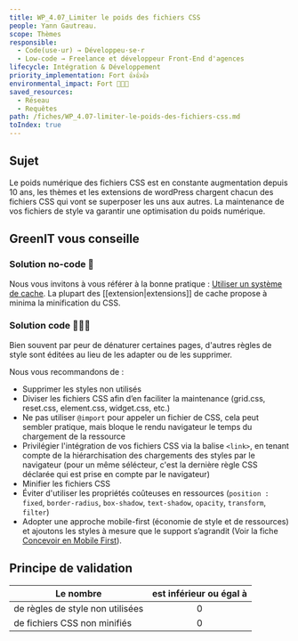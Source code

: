 ```yaml
---
title: WP_4.07_Limiter le poids des fichiers CSS
people: Yann Gautreau.
scope: Thèmes
responsible:
  - Code(use·ur) → Développeu·se·r
  - Low-code → Freelance et développeur Front-End d'agences
lifecycle: Intégration & Développement
priority_implementation: Fort 👍👍👍
environmental_impact: Fort 🌱🌱🌱
saved_resources:
  - Réseau
  - Requêtes
path: /fiches/WP_4.07-limiter-le-poids-des-fichiers-css.md
toIndex: true
---
```


## Sujet

Le poids numérique des fichiers CSS est en constante augmentation depuis 10 ans, les thèmes et les extensions de wordPress chargent chacun des fichiers CSS qui vont se superposer les uns aux autres. La maintenance de vos fichiers de style va garantir une optimisation du poids numérique.

## GreenIT vous conseille

### Solution no-code 🌱

Nous vous invitons à vous référer à la bonne pratique : [Utiliser un système de cache](/fiches/12-utiliser-un-systeme-de-cache). La plupart des [[extension|extensions]] de cache propose à minima la minification du CSS.

### Solution code 🌱🌱🌱

Bien souvent par peur de dénaturer certaines pages, d'autres règles de style sont éditées au lieu de les adapter ou de les supprimer.

Nous vous recommandons de :

- Supprimer les styles non utilisés
- Diviser les fichiers CSS afin d’en faciliter la maintenance (grid.css, reset.css, element.css, widget.css, etc.)
- Ne pas utiliser `@import` pour appeler un fichier de CSS, cela peut sembler pratique, mais bloque le rendu navigateur le temps du chargement de la ressource
- Privilégier l'intégration de vos fichiers CSS via la balise `<link>`, en tenant compte de la hiérarchisation des chargements des styles par le navigateur (pour un même sélécteur, c'est la dernière règle CSS déclarée qui est prise en compte par le navigateur)
- Minifier les fichiers CSS
- Éviter d'utiliser les propriétés coûteuses en ressources (`position : fixed`, `border-radius`, `box-shadow`, `text-shadow`, `opacity`, `transform`, `filter`)
- Adopter une approche mobile-first (économie de style et de ressources) et ajoutons les styles à mesure que le support s’agrandit (Voir la fiche [Concevoir en Mobile First](/fiches/20-concevoir-en-mobile-firt)).

## Principe de validation

| Le nombre                        | est inférieur ou égal à |
| -------------------------------- | :---------------------: |
| de règles de style non utilisées |            0            |
| de fichiers CSS non minifiés     |            0            |
